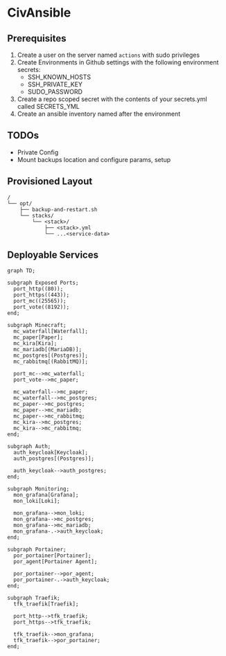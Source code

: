 # CivAnsible

## Prerequisites
1. Create a user on the server named `actions` with sudo privileges
2. Create Environments in Github settings with the following environment secrets:
    - SSH_KNOWN_HOSTS
    - SSH_PRIVATE_KEY
    - SUDO_PASSWORD
3. Create a repo scoped secret with the contents of your secrets.yml called SECRETS_YML
4. Create an ansible inventory named after the environment

## TODOs
- Private Config
- Mount backups location and configure params, setup

## Provisioned Layout
```
/
└── opt/
    ├── backup-and-restart.sh
    └── stacks/
        └── <stack>/
            ├── <stack>.yml
            └── ...<service-data>  
```

## Deployable Services

```mermaid
graph TD;

subgraph Exposed Ports;
  port_http((80));
  port_https((443));
  port_mc((25565));
  port_vote((8192));
end;

subgraph Minecraft;
  mc_waterfall[Waterfall];
  mc_paper[Paper];
  mc_kira[Kira];
  mc_mariadb[(MariaDB)];
  mc_postgres[(Postgres)];
  mc_rabbitmq[(RabbitMQ)];
  
  port_mc-->mc_waterfall;
  port_vote-->mc_paper;
    
  mc_waterfall-->mc_paper;
  mc_waterfall-->mc_postgres;
  mc_paper-->mc_postgres;
  mc_paper-->mc_mariadb;
  mc_paper-->mc_rabbitmq;
  mc_kira-->mc_postgres;
  mc_kira-->mc_rabbitmq;
end;

subgraph Auth;
  auth_keycloak[Keycloak];
  auth_postgres[(Postgres)];
  
  auth_keycloak-->auth_postgres;
end;

subgraph Monitoring;
  mon_grafana[Grafana];
  mon_loki[Loki];
  
  mon_grafana-->mon_loki;
  mon_grafana-->mc_postgres;
  mon_grafana-->mc_mariadb;
  mon_grafana-.->auth_keycloak;
end;

subgraph Portainer;
  por_portainer[Portainer];
  por_agent[Portainer Agent];
  
  por_portainer-->por_agent;
  por_portainer-.->auth_keycloak;
end;

subgraph Traefik;
  tfk_traefik[Traefik];
  
  port_http-->tfk_traefik;
  port_https-->tfk_traefik;
  
  tfk_traefik-->mon_grafana;
  tfk_traefik-->por_portainer;
end;
```
